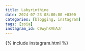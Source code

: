 ```yaml
---
title: Labyrinthine
date: 2024-07-23 08:00:00 +0300
categories: [blogging, instagram]
tags: [zoia]
instagram_id: C9wyhXVhAJr
---
```


{% include instagram.html %}
